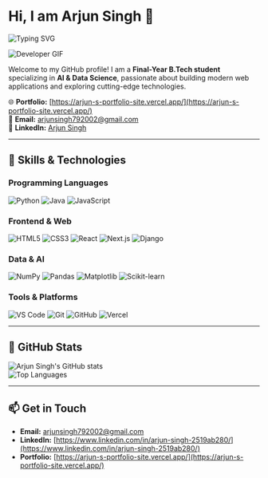 # Hi, I am Arjun Singh 👋

![Typing SVG](https://readme-typing-svg.herokuapp.com/?lines=Hi+I'm+Arjun;AI+%26+DS+Enthusiast;Full-Stack+Developer&center=true&width=500&height=50)

![Developer GIF](https://media.giphy.com/media/L95W4wv8nnb9K/giphy.gif)

Welcome to my GitHub profile! I am a **Final-Year B.Tech student** specializing in **AI & Data Science**, passionate about building modern web applications and exploring cutting-edge technologies.  

🌐 **Portfolio:** [https://arjun-s-portfolio-site.vercel.app/](https://arjun-s-portfolio-site.vercel.app/)  
📧 **Email:** arjunsingh792002@gmail.com  
💼 **LinkedIn:** [Arjun Singh](https://www.linkedin.com/in/arjun-singh-2519ab280/)  

---

## 🚀 Skills & Technologies

### Programming Languages
![Python](https://img.shields.io/badge/-Python-333333?style=for-the-badge&logo=python) 
![Java](https://img.shields.io/badge/-Java-333333?style=for-the-badge&logo=java) 
![JavaScript](https://img.shields.io/badge/-JavaScript-333333?style=for-the-badge&logo=javascript) 

### Frontend & Web
![HTML5](https://img.shields.io/badge/-HTML5-333333?style=for-the-badge&logo=html5) 
![CSS3](https://img.shields.io/badge/-CSS3-333333?style=for-the-badge&logo=css3) 
![React](https://img.shields.io/badge/-React-333333?style=for-the-badge&logo=react) 
![Next.js](https://img.shields.io/badge/-Next.js-333333?style=for-the-badge&logo=next.js) 
![Django](https://img.shields.io/badge/-Django-333333?style=for-the-badge&logo=django) 

### Data & AI
![NumPy](https://img.shields.io/badge/-NumPy-333333?style=for-the-badge&logo=NumPy) 
![Pandas](https://img.shields.io/badge/-Pandas-333333?style=for-the-badge&logo=pandas) 
![Matplotlib](https://img.shields.io/badge/-Matplotlib-333333?style=for-the-badge) 
![Scikit-learn](https://img.shields.io/badge/-Scikit--learn-333333?style=for-the-badge&logo=scikitlearn) 

### Tools & Platforms
![VS Code](https://img.shields.io/badge/-VS%20Code-333333?style=for-the-badge&logo=visual-studio-code) 
![Git](https://img.shields.io/badge/-Git-333333?style=for-the-badge&logo=git) 
![GitHub](https://img.shields.io/badge/-GitHub-333333?style=for-the-badge&logo=github) 
![Vercel](https://img.shields.io/badge/-Vercel-333333?style=for-the-badge&logo=vercel) 

---

## 🌟 GitHub Stats

![Arjun Singh's GitHub stats](https://github-readme-stats.vercel.app/api?username=Arjunsingh-7&show_icons=true&theme=radical)  
![Top Languages](https://github-readme-stats.vercel.app/api/top-langs/?username=Arjunsingh-7&layout=compact&theme=radical)  

---

## 📫 Get in Touch

- **Email:** arjunsingh792002@gmail.com  
- **LinkedIn:** [https://www.linkedin.com/in/arjun-singh-2519ab280/](https://www.linkedin.com/in/arjun-singh-2519ab280/)  
- **Portfolio:** [https://arjun-s-portfolio-site.vercel.app/](https://arjun-s-portfolio-site.vercel.app/)
